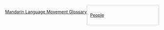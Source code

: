 <div class="banner-container" style="display: flex;">
  <div class="left style="flex: 1; padding: 10px; border: 1px solid #ccc;"">
    <a href="/glossary/glossary.md" class="banner-link">
      <p>Mandarin Language Movement Glossary</p>
    </a>
  </div>
  <div class="right" style="flex: 1; padding: 10px; border: 1px solid #ccc;">
    <a href="/people/people.html" class="banner-link">
      <p>People</p>
    </a>
  </div>
</div>